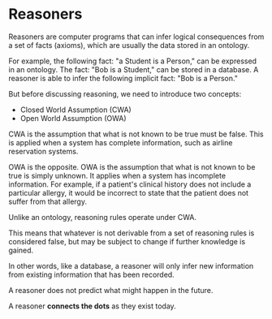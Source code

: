 # Reasoners

Reasoners are computer programs that can infer logical consequences from a set of facts (axioms), which are usually the data stored in an ontology.

For example, the following fact: "a Student is a Person," can be expressed in an ontology. The fact: "Bob is a Student," can be stored in a database. A reasoner is able to infer the following implicit fact: "Bob is a Person."

But before discussing reasoning, we need to introduce two concepts:
  * Closed World Assumption (CWA)
  * Open World Assumption (OWA)

CWA is the assumption that what is not known to be true must be false. This is applied when a system has complete information, such as airline reservation systems.

OWA is the opposite. OWA is the assumption that what is not known to be true is simply unknown. It applies when a system has incomplete information. For example, if a patient's clinical history does not include a particular allergy, it would be incorrect to state that the patient does not suffer from that allergy.

Unlike an ontology, reasoning rules operate under CWA.

This means that whatever is not derivable from a set of reasoning rules is considered false, but may be subject to change if further knowledge is gained.

In other words, like a database, a reasoner will only infer new information from existing information that has been recorded.

A reasoner does not predict what might happen in the future.

A reasoner **connects the dots** as they exist today.




